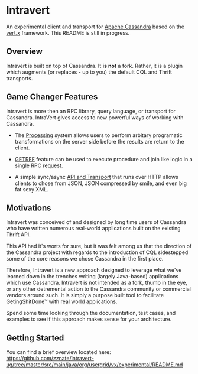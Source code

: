 # Intravert
An experimental client and transport for [Apache Cassandra](http://cassandra.apache.org) based on the [vert.x](http://vertx.io) framework. This README is still in progress.

## Overview
Intravert is built on top of Cassandra. It **is not** a fork. Rather, it is a plugin which augments (or replaces - up to you) the default CQL and Thrift transports. 

## Game Changer Features
Intravert is more then an RPC library, query language, or transport for Cassandra. IntraVert gives access to new powerful ways of working with Cassandra.

* The [Processing](src/main/java/org/usergrid/vx/experimental/PROCESSING.md) system allows users to perform arbitary programatic transformations on the server side before the results are return to the client.

* [GETREF](src/main/java/org/usergrid/vx/experimental/GETREF.md) feature can be used to execute procedure and join like logic in a single RPC request.

* A simple sync/async [API and Transport](src/main/java/org/usergrid/vx/experimental/JSON.md) that runs over HTTP allows clients to chose from JSON, JSON compressed by smile, and even big fat sexy XML.

## Motivations
Intravert was conceived of and designed by long time users of Cassandra who have written numerous real-world applications built on the existing Thrift API. 

This API had it's worts for sure, but it was felt among us that the direction of the Cassandra project with regards to the introduction of CQL sidestepped some of the core reasons we chose Cassandra in the first place. 

Therefore, Intravert is a new approach designed to leverage what we've learned down in the trenches writing (largely Java-based) applications which use Cassandra. Intravert is not intended as a fork, thumb in the eye, or any other detremental action to the Cassandra community or commercial vendors around such. It is simply a purpose built tool to facilitate GetingShitDone™ with real world applications.

Spend some time looking through the documentation, test cases, and examples to see if this approach makes sense for your architecture. 

## Getting Started
You can find a brief overview located here:
<https://github.com/zznate/intravert-ug/tree/master/src/main/java/org/usergrid/vx/experimental/README.md>
